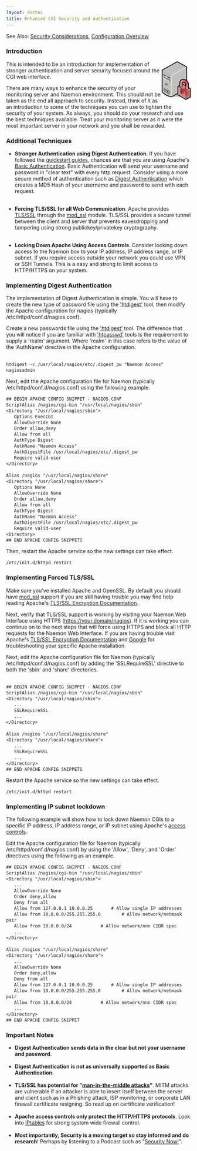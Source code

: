 ```yaml
---
layout: doctoc
title: Enhanced CGI Security and Authentication
---
```




<span class="glyphicon glyphicon-arrow-right"></span> See Also: <a href="security.html">Security Considerations</a>, <a href="config.html">Configuration Overview</a>


### Introduction

<img src="/images/security.png" border="0" style="float: right; clear: both;" alt="Security" title="Security">

This is intended to be an introduction for implementation of stronger authentication and server security focused around the CGI web interface.

There are many ways to enhance the security of your monitoring server and Naemon environment.  This should not be taken as the end all approach to security.  Instead, think of it as an introduction to some of the techniques you can use to tighten the security of your system.  As always, you should do your research and use the best techniques available.  Treat your monitoring server as it were the most important server in your network and you shall be rewarded.

### Additional Techniques

* **Stronger Authentication using Digest Authentication**.  If you have followed the <a href="quickstart.html">quickstart guides</a>, chances are that you are using Apache's <a href="http://httpd.apache.org/docs/2.2/mod/mod_auth_basic.html">Basic Authentication</a>.  Basic Authentication will send your username and password in "clear text" with every http request.  Consider using a more secure method of authentication such as <a href="http://httpd.apache.org/docs/2.2/mod/mod_auth_digest.html">Digest Authentication</a> which creates a MD5 Hash of your username and password to send with each request.<br /><br />

* **Forcing TLS/SSL for all Web Communication**.  Apache provides <a href="http://en.wikipedia.org/wiki/Transport_Layer_Security">TLS/SSL</a> through the <a href="http://httpd.apache.org/docs/2.2/mod/mod_ssl.html">mod_ssl</a> module.  TLS/SSL provides a secure tunnel between the client and server that prevents eavesdropping and tampering using strong publickey/privatekey cryptography.<br /><br />

* **Locking Down Apache Using Access Controls**.  Consider locking down access to the Naemon box to your IP address, IP address range, or IP subnet.  If you require access outside your network you could use VPN or SSH Tunnels.  This is a easy and strong to limit access to HTTP/HTTPS on your system.

### Implementing Digest Authentication

The implementation of Digest Authentication is simple.  You will have to create the new type of password file using the <a href="http://httpd.apache.org/docs/2.2/programs/htdigest.html">'htdigest'</a> tool, then modify the Apache configuration for nagios (typically /etc/httpd/conf.d/nagios.conf).

Create a new passwords file using the <a href="http://httpd.apache.org/docs/2.2/programs/htdigest.html">'htdigest'</a> tool.  The difference that you will notice if you are familiar with <a href="http://httpd.apache.org/docs/2.2/programs/htpasswd.html">'htpasswd'</a> tools is the requirement to supply a 'realm' argument.  Where 'realm' in this case refers to the value of the 'AuthName' directive in the Apache configuration.

```

htdigest -c /usr/local/nagios/etc/.digest_pw "Naemon Access" nagiosadmin

```

Next, edit the Apache configuration file for Naemon (typically /etc/httpd/conf.d/nagios.conf) using the following example.

```
## BEGIN APACHE CONFIG SNIPPET - NAGIOS.CONF
ScriptAlias /nagios/cgi-bin "/usr/local/nagios/sbin"
<Directory "/usr/local/nagios/sbin">
   Options ExecCGI
   AllowOverride None
   Order allow,deny
   Allow from all
   AuthType Digest
   AuthName "Naemon Access"
   AuthDigestFile /usr/local/nagios/etc/.digest_pw
   Require valid-user
</Directory>

Alias /nagios "/usr/local/nagios/share"
<Directory "/usr/local/nagios/share">
   Options None
   AllowOverride None
   Order allow,deny
   Allow from all
   AuthType Digest
   AuthName "Naemon Access"
   AuthDigestFile /usr/local/nagios/etc/.digest_pw
   Require valid-user
<Directory>
## END APACHE CONFIG SNIPPETS
```
Then, restart the Apache service so the new settings can take effect.

```
/etc/init.d/httpd restart
```

### Implementing Forced TLS/SSL

Make sure you've installed Apache and OpenSSL.  By default you should have <a href="http://httpd.apache.org/docs/2.2/mod/mod_ssl.html">mod_ssl</a> support if you are still having trouble you may find help reading Apache's <a href="http://httpd.apache.org/docs/2.0/ssl">TLS/SSL Encryption Documentation</a>.  

Next, verify that TLS/SSL support is working by visiting your Naemon Web Interface using HTTPS (https://your.domain/nagios).  If it is working you can continue on to the next steps that will force using HTTPS and block all HTTP requests for the Naemon Web Interface.  If you are having trouble visit Apache's <a href="http://httpd.apache.org/docs/2.0/ssl">TLS/SSL Encryption Documentation</a> and <a href="http://www.google.com">Google</a> for troubleshooting your specific Apache installation.

Next, edit the Apache configuration file for Naemon (typically /etc/httpd/conf.d/nagios.conf) by adding the 'SSLRequireSSL' directive to both the 'sbin' and 'share' directories.

```

## BEGIN APACHE CONFIG SNIPPET - NAGIOS.CONF
ScriptAlias /nagios/cgi-bin "/usr/local/nagios/sbin"
<Directory "/usr/local/nagios/sbin">
   ...
   SSLRequireSSL
   ...
</Directory>

Alias /nagios "/usr/local/nagios/share"
<Directory "/usr/local/nagios/share">
   ...
   SSLRequireSSL
   ...
</Directory>
## END APACHE CONFIG SNIPPETS

```

Restart the Apache service so the new settings can take effect.

```
/etc/init.d/httpd restart
```

### Implementing IP subnet lockdown

The following example will show how to lock down Naemon CGIs to a specific IP address, IP address range, or IP subnet using Apache's <a href="http://httpd.apache.org/docs/2.2/howto/access.html">access controls</a>.

Edit the Apache configuration file for Naemon (typically /etc/httpd/conf.d/nagios.conf) by using the 'Allow', 'Deny', and 'Order' directives using the following as an example.

```
## BEGIN APACHE CONFIG SNIPPET - NAGIOS.CONF
ScriptAlias /nagios/cgi-bin "/usr/local/nagios/sbin"
<Directory "/usr/local/nagios/sbin">
   ...
   AllowOverride None
   Order deny,allow
   Deny from all
   Allow from 127.0.0.1 10.0.0.25		# Allow single IP addresses
   Allow from 10.0.0.0/255.255.255.0		# Allow network/netmask pair
   Allow from 10.0.0.0/24			# Allow network/nnn CIDR spec
   ...
</Directory>

Alias /nagios "/usr/local/nagios/share"
<Directory "/usr/local/nagios/share">
   ...
   AllowOverride None
   Order deny,allow
   Deny from all
   Allow from 127.0.0.1 10.0.0.25		# Allow single IP addresses
   Allow from 10.0.0.0/255.255.255.0		# Allow network/netmask pair
   Allow from 10.0.0.0/24			# Allow network/nnn CIDR spec
   ...
</Directory>
## END APACHE CONFIG SNIPPET
```

### Important Notes

* **Digest Authentication sends data in the clear but not your username and password**.<br /><br />
* **Digest Authentication is not as universally supported as Basic Authentication**.<br /><br />
* **TLS/SSL has potential for "<a href="http://en.wikipedia.org/wiki/Man-in-the-middle_attack">man-in-the-middle attacks</a>"**.  MITM attacks are vulnerable if an attacker is able to insert itself between the server and client such as in a Phishing attack, ISP monitoring, or corporate LAN firewall certificate resigning.  So read up on certificate verification!  <br /><br />
* **Apache access controls only protect the HTTP/HTTPS protocols**.  Look into <a href="http://www.netfilter.org/projects/iptables/index.html">IPtables</a> for strong system wide firewall control.<br /><br />
* **Most importantly, Security is a moving target so stay informed and do research**!  Perhaps by listening to a Podcast such as "<a href="http://www.grc.com/securitynow.htm">Security Now!</a>".<br /><br />
